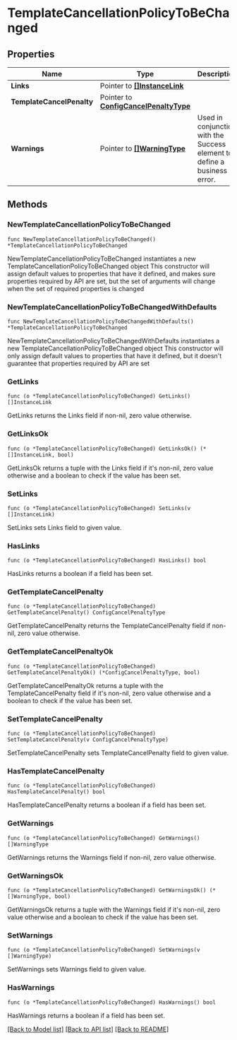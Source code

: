 # TemplateCancellationPolicyToBeChanged

## Properties

Name | Type | Description | Notes
------------ | ------------- | ------------- | -------------
**Links** | Pointer to [**[]InstanceLink**](InstanceLink.md) |  | [optional] 
**TemplateCancelPenalty** | Pointer to [**ConfigCancelPenaltyType**](ConfigCancelPenaltyType.md) |  | [optional] 
**Warnings** | Pointer to [**[]WarningType**](WarningType.md) | Used in conjunction with the Success element to define a business error. | [optional] 

## Methods

### NewTemplateCancellationPolicyToBeChanged

`func NewTemplateCancellationPolicyToBeChanged() *TemplateCancellationPolicyToBeChanged`

NewTemplateCancellationPolicyToBeChanged instantiates a new TemplateCancellationPolicyToBeChanged object
This constructor will assign default values to properties that have it defined,
and makes sure properties required by API are set, but the set of arguments
will change when the set of required properties is changed

### NewTemplateCancellationPolicyToBeChangedWithDefaults

`func NewTemplateCancellationPolicyToBeChangedWithDefaults() *TemplateCancellationPolicyToBeChanged`

NewTemplateCancellationPolicyToBeChangedWithDefaults instantiates a new TemplateCancellationPolicyToBeChanged object
This constructor will only assign default values to properties that have it defined,
but it doesn't guarantee that properties required by API are set

### GetLinks

`func (o *TemplateCancellationPolicyToBeChanged) GetLinks() []InstanceLink`

GetLinks returns the Links field if non-nil, zero value otherwise.

### GetLinksOk

`func (o *TemplateCancellationPolicyToBeChanged) GetLinksOk() (*[]InstanceLink, bool)`

GetLinksOk returns a tuple with the Links field if it's non-nil, zero value otherwise
and a boolean to check if the value has been set.

### SetLinks

`func (o *TemplateCancellationPolicyToBeChanged) SetLinks(v []InstanceLink)`

SetLinks sets Links field to given value.

### HasLinks

`func (o *TemplateCancellationPolicyToBeChanged) HasLinks() bool`

HasLinks returns a boolean if a field has been set.

### GetTemplateCancelPenalty

`func (o *TemplateCancellationPolicyToBeChanged) GetTemplateCancelPenalty() ConfigCancelPenaltyType`

GetTemplateCancelPenalty returns the TemplateCancelPenalty field if non-nil, zero value otherwise.

### GetTemplateCancelPenaltyOk

`func (o *TemplateCancellationPolicyToBeChanged) GetTemplateCancelPenaltyOk() (*ConfigCancelPenaltyType, bool)`

GetTemplateCancelPenaltyOk returns a tuple with the TemplateCancelPenalty field if it's non-nil, zero value otherwise
and a boolean to check if the value has been set.

### SetTemplateCancelPenalty

`func (o *TemplateCancellationPolicyToBeChanged) SetTemplateCancelPenalty(v ConfigCancelPenaltyType)`

SetTemplateCancelPenalty sets TemplateCancelPenalty field to given value.

### HasTemplateCancelPenalty

`func (o *TemplateCancellationPolicyToBeChanged) HasTemplateCancelPenalty() bool`

HasTemplateCancelPenalty returns a boolean if a field has been set.

### GetWarnings

`func (o *TemplateCancellationPolicyToBeChanged) GetWarnings() []WarningType`

GetWarnings returns the Warnings field if non-nil, zero value otherwise.

### GetWarningsOk

`func (o *TemplateCancellationPolicyToBeChanged) GetWarningsOk() (*[]WarningType, bool)`

GetWarningsOk returns a tuple with the Warnings field if it's non-nil, zero value otherwise
and a boolean to check if the value has been set.

### SetWarnings

`func (o *TemplateCancellationPolicyToBeChanged) SetWarnings(v []WarningType)`

SetWarnings sets Warnings field to given value.

### HasWarnings

`func (o *TemplateCancellationPolicyToBeChanged) HasWarnings() bool`

HasWarnings returns a boolean if a field has been set.


[[Back to Model list]](../README.md#documentation-for-models) [[Back to API list]](../README.md#documentation-for-api-endpoints) [[Back to README]](../README.md)


